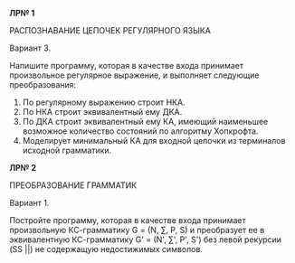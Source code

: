 **ЛР№ 1**

РАСПОЗНАВАНИЕ ЦЕПОЧЕК РЕГУЛЯРНОГО ЯЗЫКА

Вариант 3.

Напишите программу, которая в качестве входа принимает произвольное регулярное выражение, и выполняет следующие преобразования:
  1) По регулярному выражению строит НКА.
  2) По НКА строит эквивалентный ему ДКА.
  3) По ДКА строит эквивалентный ему КА, имеющий наименьшее возможное количество состояний по алгоритму Хопкрофта.
  4) Моделирует минимальный КА для входной цепочки из терминалов исходной грамматики.

**ЛР№ 2**

ПРЕОБРАЗОВАНИЕ ГРАММАТИК

Вариант 1.

Постройте программу, которая в качестве входа принимает произвольную КС-грамматику G = (N, ∑, P, S) и преобразует ее в эквивалентную КС-грамматику G' = (N', ∑', P', S') без левой рекурсии (SS ||) не содержащую недостижимых символов.
